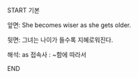 START
기본

앞면:
She becomes wiser as she gets older.


뒷면:
그녀는 나이가 들수록 지혜로워진다.


해석:
as 접속사 : ~함에 따라서
<!--ID: 1740183652557-->
END